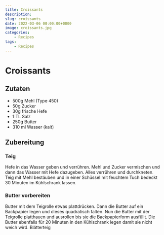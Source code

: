 ```yaml
---
title: Croissants
description: 
slug: croissants
date: 2022-03-06 00:00:00+0000
image: croissants.jpg
categories:
    - Recipes
tags:
    - Recipes
---
```


# Croissants

## Zutaten

- 500g Mehl (Type 450)
- 50g Zucker
- 30g frische Hefe
- 1 TL Salz
- 250g Butter
- 310 ml Wasser (kalt)

## Zubereitung

### Teig

Hefe in das Wasser geben und verrühren. Mehl und Zucker vermischen und dann das Wasser mit Hefe dazugeben. Alles verrühren und durchkneten. Teig mit Mehl bestäuben und in einer Schüssel mit feuchtem Tuch bedeckt 30 Minuten im Kühlschrank lassen.

### Butter vorbereiten

Butter mit dem Teigrolle etwas plattdrücken. Dann die Butter auf ein Backpapier legen und dieses quadratisch falten. Nun die Butter mit der Teigrolle platthauen und ausrollen bis sie die Backpapierform ausfüllt. Die Butter ebenfalls für 20 Minuten in den Kühlschrank legen damit sie nicht weich wird.
Blätterteig